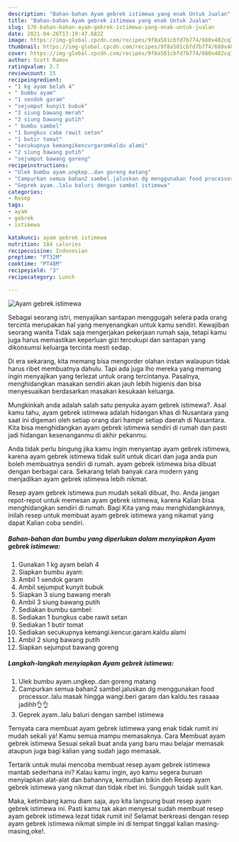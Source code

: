 ```yaml
---
description: "Bahan-bahan Ayam gebrek istimewa yang enak Untuk Jualan"
title: "Bahan-bahan Ayam gebrek istimewa yang enak Untuk Jualan"
slug: 576-bahan-bahan-ayam-gebrek-istimewa-yang-enak-untuk-jualan
date: 2021-04-26T17:19:47.682Z
image: https://img-global.cpcdn.com/recipes/9f8a501cbfd7b774/680x482cq70/ayam-gebrek-istimewa-foto-resep-utama.jpg
thumbnail: https://img-global.cpcdn.com/recipes/9f8a501cbfd7b774/680x482cq70/ayam-gebrek-istimewa-foto-resep-utama.jpg
cover: https://img-global.cpcdn.com/recipes/9f8a501cbfd7b774/680x482cq70/ayam-gebrek-istimewa-foto-resep-utama.jpg
author: Scott Ramos
ratingvalue: 3.7
reviewcount: 15
recipeingredient:
- "1 kg ayam belah 4"
- " bumbu ayam"
- "1 sendok garam"
- "sejumput kunyit bubuk"
- "3 siung bawang merah"
- "3 siung bawang putih"
- " bumbu sambel"
- "1 bungkus cabe rawit setan"
- "1 butir tomat"
- "secukupnya kemangikencurgaramkaldu alami"
- "2 siung bawang putih"
- "sejumput bawang goreng"
recipeinstructions:
- "Ulek bumbu ayam.ungkep..dan goreng matang"
- "Campurkan semua bahan2 sambel.jaluskan dg menggunakan food processor..lalu masak hingga wangi.beri garam dan kaldu.tes rasaaa jadihh👌👌"
- "Geprek ayam..lalu baluri dengan sambel istimewa"
categories:
- Resep
tags:
- ayam
- gebrek
- istimewa

katakunci: ayam gebrek istimewa 
nutrition: 184 calories
recipecuisine: Indonesian
preptime: "PT32M"
cooktime: "PT48M"
recipeyield: "3"
recipecategory: Lunch

---
```



![Ayam gebrek istimewa](https://img-global.cpcdn.com/recipes/9f8a501cbfd7b774/680x482cq70/ayam-gebrek-istimewa-foto-resep-utama.jpg)

Sebagai seorang istri, menyajikan santapan menggugah selera pada orang tercinta merupakan hal yang menyenangkan untuk kamu sendiri. Kewajiban seorang  wanita Tidak saja mengerjakan pekerjaan rumah saja, tetapi kamu juga harus memastikan keperluan gizi tercukupi dan santapan yang dikonsumsi keluarga tercinta mesti sedap.

Di era  sekarang, kita memang bisa mengorder olahan instan walaupun tidak harus ribet membuatnya dahulu. Tapi ada juga lho mereka yang memang ingin menyajikan yang terlezat untuk orang tercintanya. Pasalnya, menghidangkan masakan sendiri akan jauh lebih higienis dan bisa menyesuaikan berdasarkan masakan kesukaan keluarga. 



Mungkinkah anda adalah salah satu penyuka ayam gebrek istimewa?. Asal kamu tahu, ayam gebrek istimewa adalah hidangan khas di Nusantara yang saat ini digemari oleh setiap orang dari hampir setiap daerah di Nusantara. Kita bisa menghidangkan ayam gebrek istimewa sendiri di rumah dan pasti jadi hidangan kesenanganmu di akhir pekanmu.

Anda tidak perlu bingung jika kamu ingin menyantap ayam gebrek istimewa, karena ayam gebrek istimewa tidak sulit untuk dicari dan juga anda pun boleh membuatnya sendiri di rumah. ayam gebrek istimewa bisa dibuat dengan berbagai cara. Sekarang telah banyak cara modern yang menjadikan ayam gebrek istimewa lebih nikmat.

Resep ayam gebrek istimewa pun mudah sekali dibuat, lho. Anda jangan repot-repot untuk memesan ayam gebrek istimewa, karena Kalian bisa menghidangkan sendiri di rumah. Bagi Kita yang mau menghidangkannya, inilah resep untuk membuat ayam gebrek istimewa yang nikamat yang dapat Kalian coba sendiri.

<!--inarticleads1-->

##### Bahan-bahan dan bumbu yang diperlukan dalam menyiapkan Ayam gebrek istimewa:

1. Gunakan 1 kg ayam belah 4
1. Siapkan  bumbu ayam:
1. Ambil 1 sendok garam
1. Ambil sejumput kunyit bubuk
1. Siapkan 3 siung bawang merah
1. Ambil 3 siung bawang putih
1. Sediakan  bumbu sambel:
1. Sediakan 1 bungkus cabe rawit setan
1. Sediakan 1 butir tomat
1. Sediakan secukupnya kemangi.kencur.garam.kaldu alami
1. Ambil 2 siung bawang putih
1. Siapkan sejumput bawang goreng




<!--inarticleads2-->

##### Langkah-langkah menyiapkan Ayam gebrek istimewa:

1. Ulek bumbu ayam.ungkep..dan goreng matang
1. Campurkan semua bahan2 sambel.jaluskan dg menggunakan food processor..lalu masak hingga wangi.beri garam dan kaldu.tes rasaaa jadihh👌👌
1. Geprek ayam..lalu baluri dengan sambel istimewa




Ternyata cara membuat ayam gebrek istimewa yang enak tidak rumit ini mudah sekali ya! Kamu semua mampu memasaknya. Cara Membuat ayam gebrek istimewa Sesuai sekali buat anda yang baru mau belajar memasak ataupun juga bagi kalian yang sudah jago memasak.

Tertarik untuk mulai mencoba membuat resep ayam gebrek istimewa mantab sederhana ini? Kalau kamu ingin, ayo kamu segera buruan menyiapkan alat-alat dan bahannya, kemudian bikin deh Resep ayam gebrek istimewa yang nikmat dan tidak ribet ini. Sungguh taidak sulit kan. 

Maka, ketimbang kamu diam saja, ayo kita langsung buat resep ayam gebrek istimewa ini. Pasti kamu tak akan menyesal sudah membuat resep ayam gebrek istimewa lezat tidak rumit ini! Selamat berkreasi dengan resep ayam gebrek istimewa nikmat simple ini di tempat tinggal kalian masing-masing,oke!.


